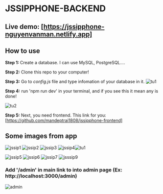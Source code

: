# JSSIPPHONE-BACKEND 

## Live demo: [https://jssipphone-nguyenvanman.netlify.app]

## How to use

<b>Step 1: </b> Create a database. I can use MySQL, PostgreSQL....

<b>Step 2:</b> Clone this repo to your computer!

<b>Step 3:</b> Go to <i>config.js</i> file and type infomation of your database in it.
![tu1](https://user-images.githubusercontent.com/103620102/182137712-6022666b-01bf-426a-b996-9a4fa0675890.png)

<b>Step 4:</b> run 'npm run dev' in your terminal, and if you see this it mean any is done!

![tu2](https://user-images.githubusercontent.com/103620102/182137972-68e78c36-ddf0-4170-9619-7d272f0491b3.png)

<b>Step 5:</b> Next, you need frontend. This link for you: [https://github.com/mandeptrai1808/jssipphone-frontend]


## Some images from app
![jssip1](https://user-images.githubusercontent.com/103620102/182133619-68506d92-2bff-47c2-a92b-d434179ebda7.png)
![jssip2](https://user-images.githubusercontent.com/103620102/182133640-37c78502-d920-4206-bfa9-af4471b7f132.png)
![jssip3](https://user-images.githubusercontent.com/103620102/182133649-4929d9e1-fb63-47d6-bf97-d8d11a38ec1e.png)
![jssip4](https://user-images.githubusercontent.com/103620102/182133656-341d165c-24fd-4bf6-b797-beef87068864.png)![tu1](https://user-images.githubusercontent.com/103620102/182137685-5c39d594-ffc6-42e7-b4c2-9c871de7c273.png)

![jssip5](https://user-images.githubusercontent.com/103620102/182133659-e062e5a5-0890-4b28-8bf7-2215c7d555c6.png)
![jssip6](https://user-images.githubusercontent.com/103620102/182133674-1c189189-7d8b-4b84-8561-7fbc05df8c8b.png)
![jssip7](https://user-images.githubusercontent.com/103620102/182133680-d0b20cab-85a9-4292-b32c-72dcb17152ff.png)
![jsssip9](https://user-images.githubusercontent.com/103620102/182133692-f0c52197-e82c-4a19-942f-47b7ce00c451.png)

### Add '/admin' in main link to into admin page (Ex: http://localhost:3000/admin)
![admin](https://user-images.githubusercontent.com/103620102/182133699-f7d8dfe4-bcea-4bef-a259-0179d0569fb7.png)
